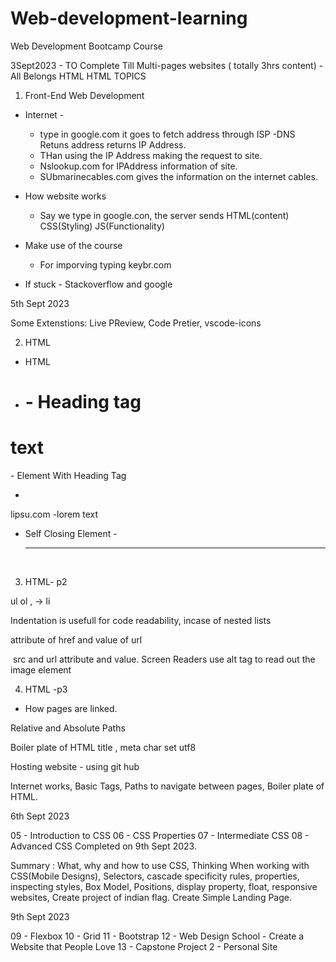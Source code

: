 # Web-development-learning
Web Development Bootcamp Course 


3Sept2023 - TO Complete Till Multi-pages websites ( totally 3hrs content) - All Belongs HTML 
HTML TOPICS
1. Front-End Web Development
 - Internet - 
    - type in google.com it goes to fetch address through ISP -DNS Retuns address returns IP Address.
    - THan using the IP Address making the request to site.
    - Nslookup.com for IPAddress information of site.
    - SUbmarinecables.com gives the information on the internet cables.

 - How website works
    - Say we type in google.con, the server sends HTML(content) CSS(Styling) JS(Functionality) 

 - Make use of the course
    - For imporving typing keybr.com

 - If stuck - Stackoverflow and google



5th Sept 2023


Some Extenstions: Live PReview, Code Pretier, vscode-icons



2. HTML
- HTML 
- <h1> - Heading tag
 <h1>text</h1> - Element With Heading Tag

- <p>
 lipsu.com -lorem text

- Self Closing Element - <hr /> <br/>





3. HTML- p2

ul  ol , -> li 

Indentation is usefull for code readability, incase of nested lists

<a> attribute of href and value of url

<img /> src and url attribute and value. Screen Readers use alt tag to read out the image element




4. HTML -p3 


- How pages are linked.

Relative and Absolute Paths

Boiler plate of HTML
    title , meta char set utf8

Hosting website - using git hub

Internet works, Basic Tags, Paths to navigate between pages, Boiler plate of HTML. 



6th Sept 2023

05 - Introduction to CSS
06 - CSS Properties
07 - Intermediate CSS
08 - Advanced CSS
Completed on 9th Sept 2023. 


Summary : What, why and how to use CSS, Thinking When working with CSS(Mobile Designs), Selectors, cascade specificity rules, properties, inspecting styles, Box Model, Positions, display property, float, responsive websites, Create project of indian flag. Create Simple Landing Page. 




9th Sept 2023

09 - Flexbox
10 - Grid
11 - Bootstrap
12 - Web Design School - Create a Website that People Love
13 - Capstone Project 2 - Personal Site



